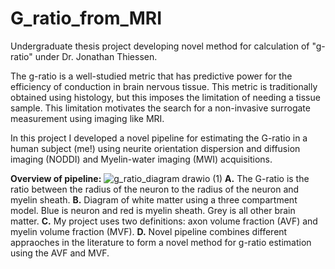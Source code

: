 # G_ratio_from_MRI
Undergraduate thesis project developing novel method for calculation of "g-ratio" under Dr. Jonathan Thiessen.

The g-ratio is a well-studied metric that has predictive power for the efficiency of conduction in brain nervous tissue. This metric is traditionally obtained using histology, but this imposes the limitation of needing a tissue sample. This limitation motivates the search for a non-invasive surrogate measurement using imaging like MRI. 

In this project I developed a novel pipeline for estimating the G-ratio in a human subject (me!) using neurite orientation dispersion and diffusion imaging (NODDI) and Myelin-water imaging (MWI) acquisitions. 

**Overview of pipeline:**
![g_ratio_diagram drawio (1)](https://github.com/RickSugden/G_ratio_from_MRI/assets/41484082/51e3ffd1-c70e-4250-91e4-2e6fe2bda6aa)
**A.** The G-ratio is the ratio between the radius of the neuron to the radius of the neuron and myelin sheath. 
**B.** Diagram of white matter using a three compartment model. Blue is neuron and red is myelin sheath. Grey is all other brain matter.
**C.** My project uses two definitions: axon volume fraction (AVF) and myelin volume fraction (MVF).
**D.** Novel pipeline combines different appraoches in the literature to form a novel method for g-ratio estimation using the AVF and MVF.

